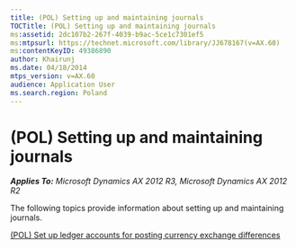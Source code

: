 ```yaml
---
title: (POL) Setting up and maintaining journals
TOCTitle: (POL) Setting up and maintaining journals
ms:assetid: 2dc107b2-267f-4039-b9ac-5ce1c7301ef5
ms:mtpsurl: https://technet.microsoft.com/library/JJ678167(v=AX.60)
ms:contentKeyID: 49386890
author: Khairunj
ms.date: 04/18/2014
mtps_version: v=AX.60
audience: Application User
ms.search.region: Poland
---
```


# (POL) Setting up and maintaining journals 


_**Applies To:** Microsoft Dynamics AX 2012 R3, Microsoft Dynamics AX 2012 R2_

The following topics provide information about setting up and maintaining journals.

[(POL) Set up ledger accounts for posting currency exchange differences](pol-set-up-ledger-accounts-for-posting-currency-exchange-differences.md)

  


